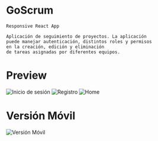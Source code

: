 # GoScrum

    Responsive React App
  
    Aplicación de seguimiento de proyectos. La aplicación 
    puede manejar autenticación, distintos roles y permisos 
    en la creación, edición y eliminación
    de tareas asignadas por diferentes equipos.
  
# Preview

![Inicio de sesión](https://user-images.githubusercontent.com/80001602/187540627-278896be-75de-43ca-888c-b43e431f0984.jpeg)
![Registro](https://user-images.githubusercontent.com/80001602/187540625-d931bfe3-a43f-4a67-b717-5a48b110b67c.jpeg)
![Home](https://user-images.githubusercontent.com/80001602/187540620-c77fdf47-5aee-41e5-b805-f0f1ffb9d3c9.jpeg)

# Versión Móvil

![Versión Móvil](https://user-images.githubusercontent.com/80001602/187540622-b6a520b2-a8a1-49b3-8b96-b2c694146cd7.jpeg)
